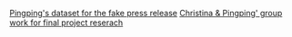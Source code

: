 [Pingping's dataset for the fake press release](https://docs.google.com/spreadsheets/d/1ypfzmOfxYaMkAgLT5Rqd4eeiw_Mw7_NqvuwMAHOfh-0/edit?usp=sharing)
[Christina & Pingping' group work for final project reserach](https://docs.google.com/document/d/1wBCTL6RecpdqJcdNN0hH7zluEjFzoANEZYb_qFYf0Gc/edit?usp=sharing)
